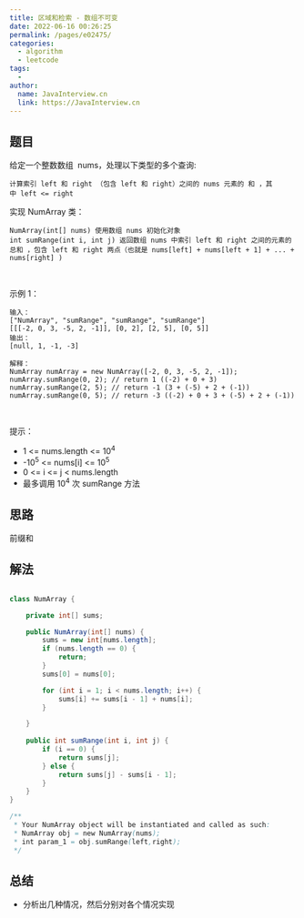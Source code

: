 ```yaml
---
title: 区域和检索 - 数组不可变
date: 2022-06-16 00:26:25
permalink: /pages/e02475/
categories:
  - algorithm
  - leetcode
tags:
  - 
author: 
  name: JavaInterview.cn
  link: https://JavaInterview.cn
---
```



## 题目

给定一个整数数组  nums，处理以下类型的多个查询:

    计算索引 left 和 right （包含 left 和 right）之间的 nums 元素的 和 ，其中 left <= right
实现 NumArray 类：

    NumArray(int[] nums) 使用数组 nums 初始化对象
    int sumRange(int i, int j) 返回数组 nums 中索引 left 和 right 之间的元素的 总和 ，包含 left 和 right 两点（也就是 nums[left] + nums[left + 1] + ... + nums[right] )
 

示例 1：

    输入：
    ["NumArray", "sumRange", "sumRange", "sumRange"]
    [[[-2, 0, 3, -5, 2, -1]], [0, 2], [2, 5], [0, 5]]
    输出：
    [null, 1, -1, -3]
    
    解释：
    NumArray numArray = new NumArray([-2, 0, 3, -5, 2, -1]);
    numArray.sumRange(0, 2); // return 1 ((-2) + 0 + 3)
    numArray.sumRange(2, 5); // return -1 (3 + (-5) + 2 + (-1)) 
    numArray.sumRange(0, 5); // return -3 ((-2) + 0 + 3 + (-5) + 2 + (-1))
 

提示：

- 1 <= nums.length <= 10<sup>4</sup>
- -10<sup>5</sup> <= nums[i] <= 10<sup>5</sup>
- 0 <= i <= j < nums.length
- 最多调用 10<sup>4</sup> 次 sumRange 方法


## 思路

前缀和

## 解法
```java

class NumArray {

    private int[] sums;

    public NumArray(int[] nums) {
        sums = new int[nums.length];
        if (nums.length == 0) {
            return;
        }
        sums[0] = nums[0];

        for (int i = 1; i < nums.length; i++) {
            sums[i] += sums[i - 1] + nums[i];
        }

    }
    
    public int sumRange(int i, int j) {
        if (i == 0) {
            return sums[j];
        } else {
            return sums[j] - sums[i - 1];
        }
    }
}

/**
 * Your NumArray object will be instantiated and called as such:
 * NumArray obj = new NumArray(nums);
 * int param_1 = obj.sumRange(left,right);
 */
```

## 总结

- 分析出几种情况，然后分别对各个情况实现 
